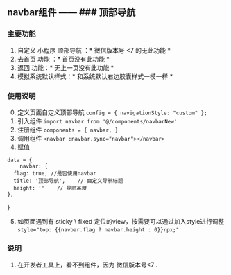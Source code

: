 ## navbar组件 —— ### 顶部导航
### 主要功能
1. 自定义 小程序 顶部导航 ：* 微信版本号 <7 的无此功能 *
2. 去首页 功能 ：* 首页没有此功能 *
3. 返回 功能：* 无上一页没有此功能 *
4. 模拟系统默认样式：* 和系统默认右边胶囊样式一模一样 *
### 使用说明
0. 定义页面自定义顶部导航
`config = { navigationStyle: "custom" };`
1. 引入组件
`import navbar from '@/components/navbarNew'`
2. 注册组件
`components = {	navbar, }`
3. 调用组件
`<navbar :navbar.sync="navbar"></navbar>`
4. 赋值
>>>>>
    data = {
        navbar: {
      flag: true, //是否使用navbar
      title: '顶部导航',	// 自定义导航标题
      height: ''	// 导航高度
    },
  }
>>>>>
5. 如页面遇到有 sticky \ fixed 定位的view，按需要可以通过加入style进行调整
`style="top: {{navbar.flag ? navbar.height : 0}}rpx;"`
### 说明
1. 在开发者工具上，看不到组件，因为 微信版本号<7 .
